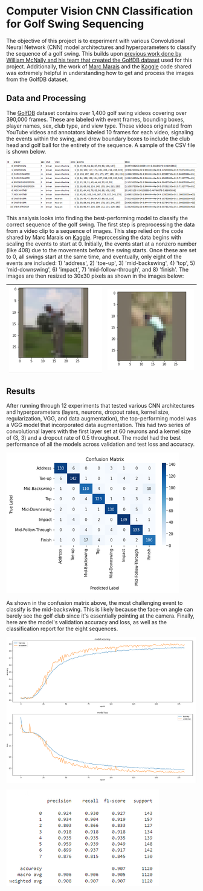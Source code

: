 # Computer Vision CNN Classification for Golf Swing Sequencing
The objective of this project is to experiment with various Convolutional Neural Network (CNN) model architectures and hyperparameters to classify the sequence of a golf swing. This builds upon [previous work done by William McNally and his team that created the GolfDB dataset](https://github.com/wmcnally/golfdb) used for this project. Additionally, the
work of [Marc Marais](https://www.researchgate.net/profile/Marc-Marais/publication/358900228_Golf_Swing_Sequencing_using_Computer_Vision/links/621c81bb2542ea3cacb7149b/Golf-Swing-Sequencing-using-Computer-Vision.pdf) and the [Kaggle](https://www.kaggle.com/code/marcmarais/experiment-1-three-viewing-angles-only) code shared was extremely helpful in understanding how to get and process the images from the GolfDB dataset.

## Data and Processing
The [GolfDB](https://github.com/wmcnally/golfdb) dataset contains over 1,400 golf swing videos covering over 390,000 frames. These are labeled with event frames, bounding boxes, player names, sex, club type, and view type. These videos originated from YouTube videos 
and annotators labeled 10 frames for each video, signaling the events within the swing, and drew boundary boxes to include the club head and golf ball for the entirety of the sequence. A sample of the CSV file is shown below.

![](/images/_golfdb_data.png)

This analysis looks into finding the best-performing model to classify the correct sequence of the golf swing. The first step is preprocessing the data from a video clip to a sequence of images. This step relied on the code shared by Marc Marais on [Kaggle](https://www.kaggle.com/code/marcmarais/experiment-1-three-viewing-angles-only).
Preprocessing the data begins with scaling the events to start at 0. Initially, the events start at a nonzero number (like 408) due to the movements before the swing starts. Once these are set to 0, all swings start at the same time, and eventually, only eight of the 
events are included: 1) 'address', 2) 'toe-up', 3) 'mid-backswing', 4) 'top', 5) 'mid-downswing', 6) 'impact', 7) 'mid-follow-through', and 8) 'finish'. The images are then resized to 30x30 pixels as shown in the images below:

|![](/images/_golf_swing_1.png)|![](/images/_golf_swing_2.png)|
|:-:|:-:|


## Results
After running through 12 experiments that tested various CNN architectures and hyperparameters (layers, neurons, dropout rates, kernel size, regularization, VGG, and data augmentation), the top-performing model was a VGG model that incorporated data augmentation. This had two series of convolutional layers with the first layer set at 60 neurons and a kernel size of (3, 3) and a dropout rate of 0.5 throughout. The model had the best performance of all the models across validation and test loss and accuracy. 

![](/images/_golf_conf_matrix.png)

As shown in the confusion matrix above, the most challenging event to classify is the mid-backswing. This is likely because the face-on angle can barely see the golf club since it's essentially pointing at the camera. Finally, here are the model's validation accuracy and loss, as well as the classification report for the eight sequences.



![](/images/_golf_accuracy_loss.png)


![](/images/golf_classification_report.png)
